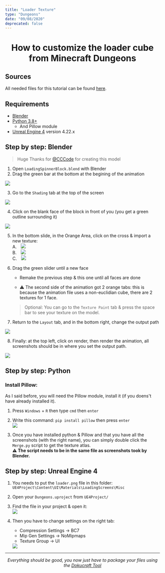 ```yaml
---
title: "Loader Texture"
type: "Dungeons"
date: "09/08/2020"
deprecated: false
---
```


<h1 align="center"> How to customize the loader cube from Minecraft Dungeons </h1>

## Sources
All needed files for this tutorial can be found [here](https://github.com/Faithful-Resource-Pack/Faithful-Dungeons-32x/tree/dungeons-latest/Tools/loader).

## Requirements
- [Blender](https://www.blender.org/)  
- [Python 3.8+](https://www.python.org/)  
    - And Pillow module  
- [Unreal Engine 4](https://www.unrealengine.com/) version 4.22.x  

## Step by step: Blender  
> Huge Thanks for [@CCCode](https://github.com/EvenTorset) for creating this model  

1. Open `LoadingSpinnerBlock.blend` with Blender  
2. Drag the green bar at the bottom at the begining of the animation  
<img class="center" src="{{ site.baseurl }}/images/pages/dungeons/loader-cube/1.png" loading="lazy">

3. Go to the `Shading` tab at the top of the screen  
<img class="center" src="{{ site.baseurl }}/images/pages/dungeons/loader-cube/2.png" loading="lazy">

4. Click on the blank face of the block in front of you (you get a green outline surrounding it)  
<img class="center" src="{{ site.baseurl }}/images/pages/dungeons/loader-cube/3.png" loading="lazy">

5. In the bottom slide, in the Orange Area, click on the cross & import a new texture:  
    A. <img style="padding-left: 10px;" src="{{ site.baseurl }}/images/pages/dungeons/loader-cube/4.png" loading="lazy"><br>
    B. <img style="padding-left: 10px;" src="{{ site.baseurl }}/images/pages/dungeons/loader-cube/5.png" loading="lazy"><br>
    C. <img style="padding-left: 10px;" src="{{ site.baseurl }}/images/pages/dungeons/loader-cube/6.png" loading="lazy"><br>

6. Drag the green slider until a new face  
    - Remake the previous step & this one until all faces are done  
    - <p class="red-text">⚠️ The second side of the animation got 2 orange tabs: this is because the animation file uses a non-euclidian cube, there are 2 textures for 1 face.</p>  
    > Optional: You can go to the `Texture Paint` tab & press the space bar to see your texture on the model.  

7. Return to the `Layout` tab, and in the bottom right, change the output path
  <img class="center" src="{{ site.baseurl }}/images/pages/dungeons/loader-cube/7.png" loading="lazy">

8. Finally: at the top left, click on render, then render the animation, all screenshots should be in where you set the output path.
  <img class="center" src="{{ site.baseurl }}/images/pages/dungeons/loader-cube/8.png" loading="lazy">
  
## Step by step: Python  
### Install Pillow:  
As I said before, you will need the Pillow module, install it (if you doens't have already installed it).  
1. Press `Windows` + `R` then type `cmd` then `enter`  
2. Write this command: `pip install pillow` then press `enter`  
    <img class="center" src="{{ site.baseurl }}/images/pages/dungeons/loader-cube/9.png" loading="lazy">

3. Once you have installed python & Pillow and that you have all the screenshots (with the right name), you can simply double click the `Merge.py` script to get the texture atlas.  
    <strong class="red-text">⚠️ The script needs to be in the same file as screenshots took by Blender.</strong>  

## Step by step: Unreal Engine 4  

1. You needs to put the `loader.png` file in this folder: `UE4Project\Content\UI\Materials\LoadingScreens\Misc`  
2. Open your `Dungeons.uproject` from `UE4Project/`  
3. Find the file in your project & open it:  
    <img class="center" src="{{ site.baseurl }}/images/pages/dungeons/loader-cube/10.png" loading="lazy">

4. Then you have to change settings on the right tab:  
    - Compression Settings → BC7  
    - Mip Gen Settings → NoMipmaps  
    - Texture Group → UI  
    <img class="center" src="{{ site.baseurl }}/images/pages/dungeons/loader-cube/11.png" loading="lazy">

---

<p align="center"><em>Everything should be good, you now just have to package your files using the <a href="https://github.com/Dokucraft/Dungeons-Mod-Kit">Dokucraft Tool</a></em></p>
